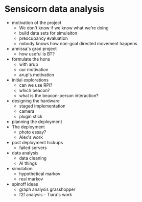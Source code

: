 # Sensicorn data analysis

* motivation of the project
  * We don't know if we know what we're doing
  * build data sets for simulaiton
  * preocupancy evaluation
  * nobody knows how non-goal directed movement happens
* annissa's grad project
  * how useful is BT?
* formulate the hons
  * with arup
  * our motivation
  * arup's motivation
* initial explorations
  * can we use RPi?
  * which beacon?
  * what is the beacon-person interaction?
* designing the hardware
  * staged implementation
  * camera
  * plugin stick
* planning the deployment
* The deployment
  * photo essay?
  * Alex's work
* post deployment hickups
  * failed servers
* data analysis
  * data cleaning
  * AI things
* simulation
  * hypothetical markov
  * real markov
* spinoff ideas
  * graph analysis grasshopper
  * f2f analysis - Tiara's work